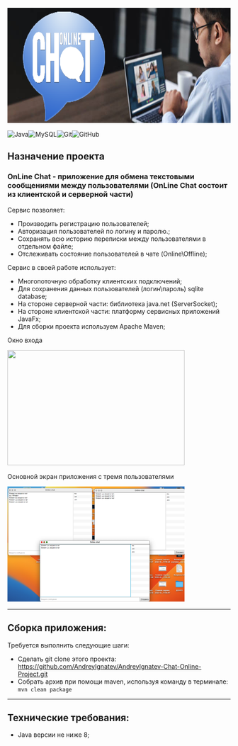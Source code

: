 <p align="center">
  <img width="1200" height="260" src="img/gb_online_chat.png">
</p>

![Java](https://img.shields.io/badge/java-%23ED8B00.svg?style=for-the-badge&logo=java&logoColor=white)![MySQL](https://img.shields.io/badge/mysql-%2300f.svg?style=for-the-badge&logo=mysql&logoColor=white)![Git](https://img.shields.io/badge/git-%23F05033.svg?style=for-the-badge&logo=git&logoColor=white)![GitHub](https://img.shields.io/badge/github-%23121011.svg?style=for-the-badge&logo=github&logoColor=white)

<h2> Назначение проекта </h2>

<h3> OnLine Chat - приложение для обмена текстовыми сообщениями между пользователями (OnLine Chat состоит из клиентской и серверной части)</h3>
<body>
   <dev>
   <p>Сервис позволяет:</p>
     <ul>
     <li>Производить регистрацию пользователей;</li>
     <li>Авторизация пользователей по логину и паролю.;</li>
     <li>Сохранять всю историю переписки между пользователями в отдельном файле;</li>
     <li>Отслеживать состояние пользователей в чате (Online\Offline);</li>
     </ul>
   </dev>
  <dev>
   <p>Сервис в своей работе использует:</p>
   <ul>
     <li>Многопоточную обработку клиентских подключений;</li>
     <li>Для сохранения данных пользователей (логин\пароль) sqlite database;</li>
     <li>На стороне серверной части: библиотека java.net (ServerSocket);</li>
     <li>На стороне клиентской части: платформу сервисных приложений JavaFx;</li>  
     <li>Для сборки проекта используем Apache Maven;</li>
     </ul>
  </dev>
    <dev>
   <p> Окно входа </p>
   <img width="400" height="260" src="img/to come in.png"> 
   <p> Основной экран приложения с тремя пользователями </p>
   <img width="400" height="260" src="img/windows_chat.png"> 
    </dev>   
  
  <hr>

  <dev>
     <h2>Сборка приложения:</h2>

   <dev>
   <p>Требуется выполнить следующие шаги:</p>
     <ul>
     <li>Сделать git clone этого проекта: <a href="https://github.com/AndreyIgnatev/AndreyIgnatev-Chat-Online-Project.git">https://github.com/AndreyIgnatev/AndreyIgnatev-Chat-Online-Project.git</a></li>
     <li>Собрать архив при помощи maven, используя команду в терминале: <code>mvn clean package</code></li>
    </ul>
         </dev>
  </dev>
   <hr>
     <dev>
     <h2>Технические требования:</h2>
<ul> 
<li> Java версии не ниже 8; </li> 
</ul>
</dev>